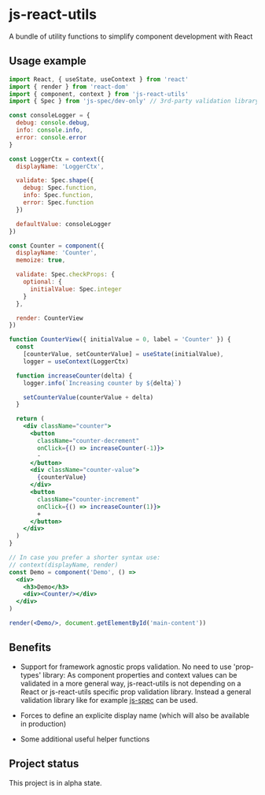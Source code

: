 # js-react-utils
A bundle of utility functions to simplify component development with React

## Usage example

```jsx
import React, { useState, useContext } from 'react'
import { render } from 'react-dom'
import { component, context } from 'js-react-utils'
import { Spec } from 'js-spec/dev-only' // 3rd-party validation library

const consoleLogger = {
  debug: console.debug,
  info: console.info,
  error: console.error
}

const LoggerCtx = context({
  displayName: 'LoggerCtx',

  validate: Spec.shape({
    debug: Spec.function,
    info: Spec.function,
    error: Spec.function
  })

  defaultValue: consoleLogger
})

const Counter = component({
  displayName: 'Counter',
  memoize: true,

  validate: Spec.checkProps: {
    optional: {
      initialValue: Spec.integer
    }
  },

  render: CounterView
})

function CounterView({ initialValue = 0, label = 'Counter' }) {
  const
    [counterValue, setCounterValue] = useState(initialValue),
    logger = useContext(LoggerCtx)

  function increaseCounter(delta) {
    logger.info(`Increasing counter by ${delta}`)

    setCounterValue(counterValue + delta)
  }

  return (
    <div className="counter">
      <button
        className="counter-decrement"
        onClick={() => increaseCounter(-1)}>
        -
      </button>
      <div className="counter-value">
        {counterValue}
      </div>
      <button
        className="counter-increment"
        onClick={() => increaseCounter(1)}>
        +
      </button>
    </div>
  )
}

// In case you prefer a shorter syntax use:
// context(displayName, render)
const Demo = component('Demo', () =>
  <div>
    <h3>Demo</h3>
    <div><Counter/></div>
  </div>
)

render(<Demo/>, document.getElementById('main-content'))
```

## Benefits

- Support for framework agnostic props validation.
  No need to use 'prop-types' library: As component properties and context values
  can be validated in a more general way, js-react-utils is not depending on a
  React or js-react-utils specific prop validation library.
  Instead a general validation library like for example
  [js-spec](https://github.com/js-works/js-spec) can be used.

- Forces to define an explicite display name (which will also be available
  in production)

- Some additional useful helper functions

## Project status

This project is in alpha state.
